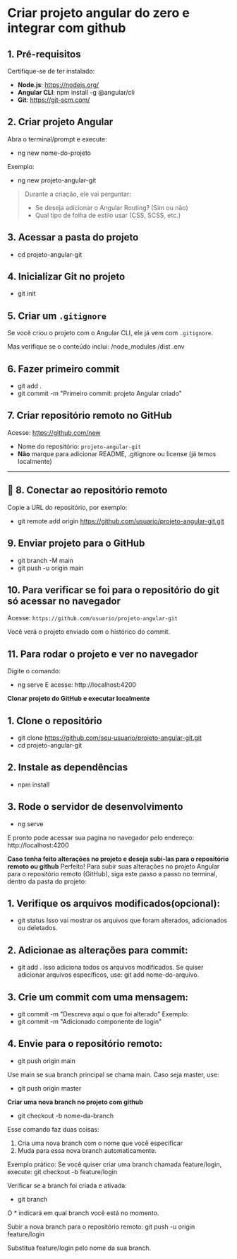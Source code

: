 # Criar projeto angular do zero e integrar com github

## 1. **Pré-requisitos**

Certifique-se de ter instalado:

- **Node.js**: https://nodejs.org/
- **Angular CLI**: npm install -g @angular/cli
- **Git**: https://git-scm.com/

## 2. **Criar projeto Angular**

Abra o terminal/prompt e execute:

- ng new nome-do-projeto

Exemplo:

- ng new projeto-angular-git

> Durante a criação, ele vai perguntar:
>
> - Se deseja adicionar o Angular Routing? (Sim ou não)
> - Qual tipo de folha de estilo usar (CSS, SCSS, etc.)

## 3. Acessar a pasta do projeto

- cd projeto-angular-git

## 4. Inicializar Git no projeto

- git init

## 5. Criar um `.gitignore`

Se você criou o projeto com o Angular CLI, ele já vem com `.gitignore`.

Mas verifique se o conteúdo inclui:
/node_modules
/dist
.env

## 6. Fazer primeiro commit

- git add .
- git commit -m "Primeiro commit: projeto Angular criado"

## 7. Criar repositório remoto no GitHub

Acesse: https://github.com/new

- Nome do repositório: `projeto-angular-git`
- **Não** marque para adicionar README, .gitignore ou license (já temos localmente)

---

## 🔗 8. Conectar ao repositório remoto

Copie a URL do repositório, por exemplo:

- git remote add origin https://github.com/usuario/projeto-angular-git.git

## 9. Enviar projeto para o GitHub

- git branch -M main
- git push -u origin main

## 10. Para verificar se foi para o repositório do git só acessar no navegador

Acesse: `https://github.com/usuario/projeto-angular-git`

Você verá o projeto enviado com o histórico do commit.

## 11. Para rodar o projeto e ver no navegador

Digite o comando:

- ng serve
  E acesse: http://localhost:4200

**Clonar projeto do GitHub e executar localmente**

## 1. Clone o repositório

- git clone https://github.com/seu-usuario/projeto-angular-git.git
- cd projeto-angular-git

## 2. Instale as dependências

- npm install

## 3. Rode o servidor de desenvolvimento

- ng serve

E pronto pode acessar sua pagina no navegador pelo endereço: http://localhost:4200

**Caso tenha feito alterações no projeto e deseja subi-las para o repositório remoto ou github**
Perfeito! Para subir suas alterações no projeto Angular para o repositório remoto (GitHub),
siga este passo a passo no terminal, dentro da pasta do projeto:

## 1. Verifique os arquivos modificados(opcional):

- git status
  Isso vai mostrar os arquivos que foram alterados, adicionados ou deletados.

## 2. Adicionae as alterações para commit:

- git add .
  Isso adiciona todos os arquivos modificados.
  Se quiser adicionar arquivos específicos, use: git add nome-do-arquivo.

## 3. Crie um commit com uma mensagem:

- git commit -m "Descreva aqui o que foi alterado"
  Exemplo:
- git commit -m "Adicionado componente de login"

## 4. Envie para o repositório remoto:

- git push origin main

Use main se sua branch principal se chama main.
Caso seja master, use:

- git push origin master

**Criar uma nova branch no projeto com github**

- git checkout -b nome-da-branch

Esse comando faz duas coisas:

1. Cria uma nova branch com o nome que você especificar
2. Muda para essa nova branch automaticamente.

Exemplo prático:
Se você quiser criar uma branch chamada feature/login, execute:
git checkout -b feature/login

Verificar se a branch foi criada e ativada:

- git branch

O \* indicará em qual branch você está no momento.

Subir a nova branch para o repositório remoto:
git push -u origin feature/login

Substitua feature/login pelo nome da sua branch.

